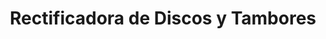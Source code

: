 ---
title: "Rectificadora de Discos y Tambores"
url: /quito/rectificadora-de-discos-y-tambores/
shop: Autoteile
---